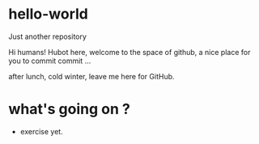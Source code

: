 # hello-world
Just another repository


Hi humans!
Hubot here, welcome to the space of github, a nice place for you to commit commit ...

after lunch, cold winter, leave me here for GitHub.

# what's going on ?
- exercise yet.
